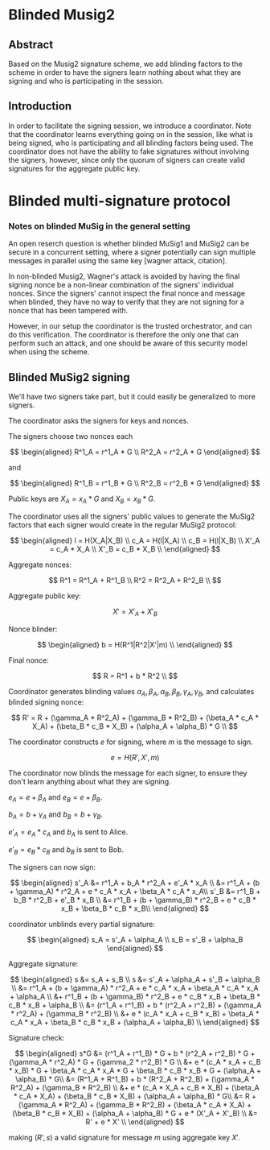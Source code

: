 # Blinded Musig2

## Abstract
Based on the Musig2 signature scheme, we add blinding factors to the scheme in
order to have the signers learn nothing about what they are signing and who is
participating in the session.

## Introduction
In order to facilitate the signing session, we introduce a coordinator. Note
that the coordinator learns everything going on in the session, like what is
being signed, who is participating and all blinding factors being used. The
coordinator does not have the ability to fake signatures without involving the
signers, however, since only the quorum of signers can create valid signatures
for the aggregate public key.

# Blinded multi-signature protocol

### Notes on blinded MuSig in the general setting 
An open reserch question is whether blinded MuSig1 and MuSig2 can be secure in
a concurrent setting, where a signer potentially can sign multiple messages in
parallel using the same key [wagner attack, citation].

In non-blinded Musig2, Wagner's attack is avoided by having the final signing
nonce be a non-linear combination of the signers' individual nonces. Since the
signers' cannot inspect the final nonce and message when blinded, they have no
way to verify that they are not signing for a nonce that has been tampered
with.

However, in our setup the coordinator is the trusted orchestrator, and can do
this verification. The coordinator is therefore the only one that can perform
such an attack, and one should be aware of this security model when using the
scheme.

##  Blinded MuSig2 signing
We'll have two signers take part, but it could easily be generalized to more
signers.

The coordinator asks the signers for keys and nonces.

The signers choose two nonces each 

$$
\begin{aligned}
R^1_A = r^1_A * G  \\
R^2_A = r^2_A * G 
\end{aligned}
$$

and

$$
\begin{aligned}
R^1_B = r^1_B * G \\
R^2_B = r^2_B * G 
\end{aligned}
$$

Public keys are $X_A = x_A * G$ and $X_B = x_B * G$.

The coordinator uses all the signers' public values to generate the MuSig2
factors that each signer would create in the regular MuSig2 protocol:

$$
\begin{aligned}
l = H(X_A|X_B) \\
c_A = H(l|X_A) \\
c_B = H(l|X_B) \\
X'_A = c_A * X_A \\
X'_B = c_B * X_B \\
\end{aligned}
$$

Aggregate nonces:

$$
R^1 = R^1_A + R^1_B \\
R^2 = R^2_A + R^2_B \\
$$

Aggregate public key: 

$$
X' = X'_A + X'_B
$$


Nonce blinder:

$$
\begin{aligned}
b = H(R^1|R^2|X'|m) \\
\end{aligned}
$$


Final nonce:

$$
R = R^1 + b * R^2 \\
$$

Coordinator generates blinding values $\alpha_A, \beta_A, \alpha_B, \beta_B, \gamma_A, \gamma_B$, and
calculates blinded signing nonce:

$$
R' = R + (\gamma_A * R^2_A) + (\gamma_B * R^2_B) + (\beta_A * c_A * X_A) + (\beta_B * c_B * X_B) + (\alpha_A + \alpha_B) * G \\
$$

The coordinator constructs $e$ for signing, where $m$ is the message to sign.

$$
e = H(R', X', m)
$$

The coordinator now blinds the message for each signer, to ensure they don't
learn anything about what they are signing.

$e_A = e + \beta_A$ and $e_B = e + \beta_B$.

$b_A = b + \gamma_A$ and $b_B = b + \gamma_B$.

$e'_A = e_A * c_A$ and $b_A$ is sent to Alice.

$e'_B = e_B * c_B$ and $b_B$ is sent to Bob.

The signers can now sign:

$$
\begin{aligned}
s'_A &= r^1_A + b_A * r^2_A + e'_A * x_A \\
    &= r^1_A + (b + \gamma_A) * r^2_A + e * c_A * x_A + \beta_A * c_A * x_A\\
s'_B &= r^1_B + b_B * r^2_B + e'_B * x_B \\
    &= r^1_B + (b + \gamma_B) * r^2_B + e * c_B * x_B + \beta_B * c_B * x_B\\
\end{aligned}
$$

coordinator unblinds every partial signature:

$$
\begin{aligned}
s_A = s'_A + \alpha_A \\
s_B = s'_B + \alpha_B
\end{aligned}
$$

Aggregate signature:

$$
\begin{aligned}
s   &= s_A + s_B \\
s   &= s'_A + \alpha_A + s'_B + \alpha_B \\
    &= r^1_A + (b + \gamma_A) * r^2_A + e * c_A * x_A + \beta_A * c_A * x_A + \alpha_A \\
    &+ r^1_B + (b + \gamma_B) * r^2_B + e * c_B * x_B + \beta_B * c_B * x_B + \alpha_B \\
    &= (r^1_A + r^1_B) + b * (r^2_A + r^2_B) + (\gamma_A * r^2_A) + (\gamma_B * r^2_B) \\
    &+ e * (c_A * x_A + c_B * x_B)  + \beta_A * c_A * x_A + \beta_B * c_B * x_B + (\alpha_A + \alpha_B) \\
\end{aligned}
$$

Signature check:

$$
\begin{aligned}
s*G &= (r^1_A + r^1_B) * G + b * (r^2_A + r^2_B) * G + (\gamma_A * r^2_A) * G + (\gamma_2 * r^2_B) * G \\
    &+ e * (c_A * x_A + c_B * x_B) * G + \beta_A * c_A * x_A * G + \beta_B * c_B * x_B * G + (\alpha_A + \alpha_B) * G\\
    &= (R^1_A + R^1_B) + b * (R^2_A + R^2_B) + (\gamma_A * R^2_A) + (\gamma_B * R^2_B) \\
    &+ e * (c_A * X_A + c_B * X_B) + (\beta_A * c_A * X_A) + (\beta_B * c_B * X_B) + (\alpha_A + \alpha_B) * G\\
    &= R + (\gamma_A * R^2_A) + (\gamma_B * R^2_B) + (\beta_A * c_A * X_A) + (\beta_B * c_B * X_B) + (\alpha_A + \alpha_B) * G + e * (X'_A + X'_B)  \\
    &= R' + e * X' \\
\end{aligned}
$$

making $(R', s)$ a valid signature for message $m$ using aggregate key $X'$.
